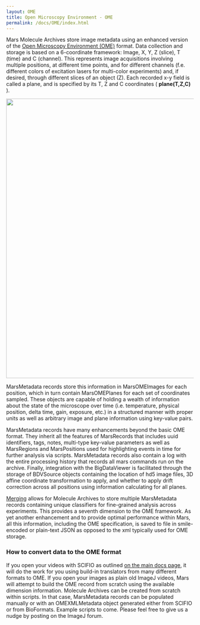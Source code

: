 ```yaml
---
layout: OME
title: Open Microscopy Environment - OME
permalink: /docs/OME/index.html
---
```


Mars Molecule Archives store image metadata using an enhanced version of the [Open Microscopy Environment (OME)](https://link.springer.com/article/10.1186/gb-2005-6-5-r47) format. Data collection and storage is based on a 6-coordinate framework: Image, X, Y, Z (slice), T (time) and C (channel). This represents image acquisitions involving multiple positions, at different time points, and for different channels (f.e. different colors of excitation lasers for multi-color experiments) and, if desired, through different slices of an object (Z). Each recorded x-y field is called a plane, and is specified by its T, Z and C coordinates ( **plane(T,Z,C)** ).


<div style="text-align: center"><img  src='{{site.baseurl}}/docs/OME/img/img1.png' width='750'/></div>

MarsMetadata records store this information in MarsOMEImages for each position, which in turn contain MarsOMEPlanes for each set of coordinates sampled. These objects are capable of holding a wealth of information about the state of the microscope over time (i.e. temperature, physical position, delta time, gain, exposure, etc.) in a structured manner with proper units as well as arbitrary image and plane information using key-value pairs.    

MarsMetadata records have many enhancements beyond the basic OME format. They inherit all the features of MarsRecords that includes uuid identifiers, tags, notes, multi-type key-value parameters as well as MarsRegions and MarsPositions used for highlighting events in time for further analysis via scripts. MarsMetadata records also contain a log with the entire processing history that records all mars commands run on the archive. Finally, integration with the BigDataViewer is facilitated through the storage of BDVSource objects containing the location of hd5 image files, 3D affine coordinate transformation to apply, and whether to apply drift correction across all positions using information calculating for all planes.

[Merging](../molecule/MergeArchives/) allows for Molecule Archives to store multiple MarsMetadata records containing unique classifiers for fine-grained analysis across experiments. This provides a seventh dimension to the OME framework. As yet another enhancement and to provide optimal performance within Mars, all this information, including the OME specification, is saved to file in smile-encoded or plain-text JSON as opposed to the xml typically used for OME storage.

### How to convert data to the OME format

If you open your videos with SCIFIO as outlined [on the main docs page](../), it will do the work for you using build-in translators from many different formats to OME. If you open your images as plain old ImageJ videos, Mars will attempt to build the OME record from scratch using the available dimension information. Molecule Archives can be created from scratch within scripts. In that case, MarsMetadata records can be populated manually or with an OMEXMLMetadata object generated either from SCIFIO or from BioFormats. Example scripts to come. Please feel free to give us a nudge by posting on the ImageJ forum.
